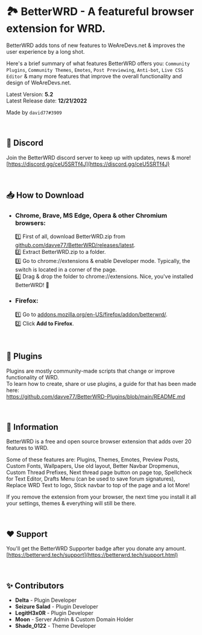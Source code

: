 🏞 BetterWRD - A featureful browser extension for WRD.
===

BetterWRD adds tons of new features to WeAreDevs.net & improves the user experience by a long shot.

Here's a brief summary of what features BetterWRD offers you: `Community Plugins`, `Community Themes`, `Emotes`, `Post Previewing`, `Anti-bot`, `Live CSS Editor` & many more features that improve the overall functionality and design of WeAreDevs.net.

Latest Version: **5.2**\
Latest Release date: **12/21/2022**

Made by `david77#3909`

&nbsp;

## 💬 Discord
Join the BetterWRD discord server to keep up with updates, news & more!\
[https://discord.gg/ceU5SRTf4J](https://discord.gg/ceU5SRTf4J)

&nbsp;

## 📥 How to Download
- ### Chrome, Brave, MS Edge, Opera & other Chromium browsers:
  1️⃣ First of all, download BetterWRD.zip from [github.com/davve77/BetterWRD/releases/latest](https://github.com/davve77/BetterWRD/releases/latest).\
  2️⃣ Extract BetterWRD.zip to a folder.\
  3️⃣ Go to chrome://extensions & enable Developer mode. Typically, the switch is located in a corner of the page.\
  4️⃣ Drag & drop the folder to chrome://extensions. Nice, you've installed BetterWRD! 🎉

- ### Firefox:
  1️⃣ Go to [addons.mozilla.org/en-US/firefox/addon/betterwrd/](https://addons.mozilla.org/en-US/firefox/addon/betterwrd/).\
  2️⃣ Click **Add to Firefox**.

&nbsp;

## 🔌 Plugins
Plugins are mostly community-made scripts that change or improve functionality of WRD.\
To learn how to create, share or use plugins, a guide for that has been made here:  
https://github.com/davve77/BetterWRD-Plugins/blob/main/README.md

&nbsp;

## 📃 Information
BetterWRD is a free and open source browser extension that adds over 20 features to WRD.

Some of these features are: Plugins, Themes, Emotes, Preview Posts, Custom Fonts, Wallpapers, Use old layout, Better Navbar Dropmenus, Custom Thread Prefixes, Next thread page button on page top, Spellcheck for Text Editor, Drafts Menu (can be used to save forum signatures), Replace WRD Text to logo, Stick navbar to top of the page and a lot More!

If you remove the extension from your browser, the next time you install it all your settings, themes & everything will still be there.

&nbsp;

## ❤️ Support
You'll get the BetterWRD Supporter badge after you donate any amount.  
[https://betterwrd.tech/support](https://betterwrd.tech/support.html)

&nbsp;

## ✨ Contributors
- **Delta** - Plugin Developer
- **Seizure Salad** - Plugin Developer
- **LegitH3x0R** - Plugin Developer
- **Moon** - Server Admin & Custom Domain Holder
- **Shade_0122** - Theme Developer
